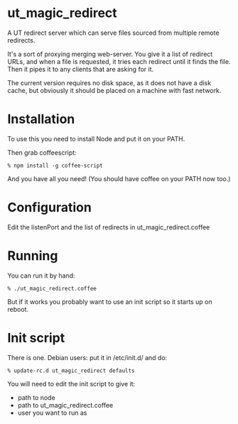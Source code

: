 ut_magic_redirect
=================

A UT redirect server which can serve files sourced from multiple remote redirects.

It's a sort of proxying merging web-server.  You give it a list of redirect
URLs, and when a file is requested, it tries each redirect until it finds the
file.  Then it pipes it to any clients that are asking for it.

The current version requires no disk space, as it does not have a disk cache,
but obviously it should be placed on a machine with fast network.


# Installation

To use this you need to install Node and put it on your PATH.

Then grab coffeescript:

    % npm install -g coffee-script

And you have all you need!  (You should have coffee on your PATH now too.)


# Configuration

Edit the listenPort and the list of redirects in ut_magic_redirect.coffee


# Running

You can run it by hand:

    % ./ut_magic_redirect.coffee

But if it works you probably want to use an init script so it starts up on
reboot.


# Init script

There is one.  Debian users: put it in /etc/init.d/ and do:

    % update-rc.d ut_magic_redirect defaults

You will need to edit the init script to give it:

- path to node
- path to ut_magic_redirect.coffee
- user you want to run as

